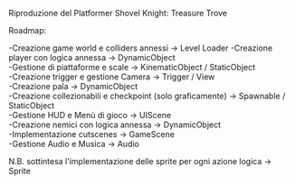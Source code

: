 Riproduzione del Platformer Shovel Knight: Treasure Trove

Roadmap:

-Creazione game world e colliders annessi -> Level Loader
-Creazione player con logica annessa -> DynamicObject              
-Gestione di piattaforme e scale -> KinematicObject / StaticObject                
-Creazione trigger e gestione Camera -> Trigger / View           
-Creazione pala -> DynamicObject             
-Creazione collezionabili e checkpoint (solo graficamente) -> Spawnable / StaticObject           
-Gestione HUD e Menù di gioco -> UIScene        
-Creazione nemici con logica annessa -> DynamicObject          
-Implementazione cutscenes -> GameScene         
-Gestione Audio e Musica -> Audio    
      
N.B. sottintesa l'implementazione delle sprite per ogni azione logica -> Sprite         
